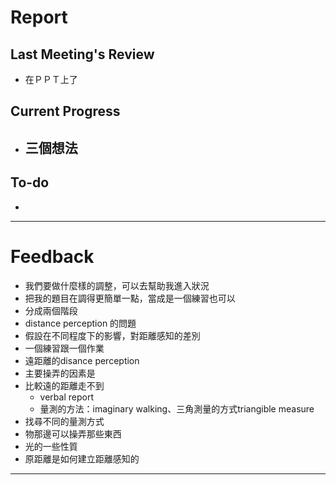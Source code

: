 # Report
## Last Meeting's Review
- 在ＰＰＴ上了
## Current Progress
- 三個想法
	- 
## To-do
- 
---
# Feedback
- 我們要做什麼樣的調整，可以去幫助我進入狀況
- 把我的題目在調得更簡單一點，當成是一個練習也可以
- 分成兩個階段
- distance perception 的問題
- 假設在不同程度下的影響，對距離感知的差別
- 一個練習跟一個作業
- 遠距離的disance perception
- 主要操弄的因素是
- 比較遠的距離走不到
	- verbal report
	- 量測的方法：imaginary walking、三角測量的方式triangible measure
- 找尋不同的量測方式
- 物那邊可以操弄那些東西
- 光的一些性質
- 原距離是如何建立距離感知的
---
